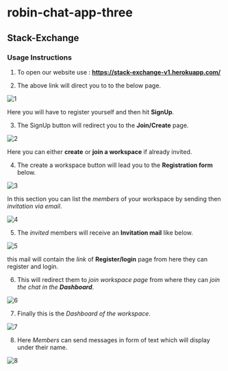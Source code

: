 # robin-chat-app-three

## Stack-Exchange

### Usage Instructions

1. To open our website use : **https://stack-exchange-v1.herokuapp.com/**

2. The above link will direct you to to the below page.


![1](https://user-images.githubusercontent.com/60189909/85953170-11001700-b98c-11ea-8a16-ee44d5c37b7b.jpg)


Here you will have to register yourself and then hit **SignUp**.


3. The SignUp button will redirect you to the **Join/Create** page.

![2](https://user-images.githubusercontent.com/60189909/85953302-11e57880-b98d-11ea-83f4-4201c14e7c0f.png)

   Here you can either **create** or **join a workspace** if already invited.

4. The create a workspace button will lead you to the **Registration form** below.

![3](https://user-images.githubusercontent.com/60189909/85953328-37728200-b98d-11ea-8303-f0f3ddd3a468.png)


   In this section you can list the *members* of your workspace by sending then *invitation via email*.


![4](https://user-images.githubusercontent.com/60189909/85953334-3e00f980-b98d-11ea-9ad3-ec0bd6dc39de.png)


5. The *invited* members will receive an **Invitation mail** like below.


![5](https://user-images.githubusercontent.com/60189909/85953338-422d1700-b98d-11ea-907d-31c1894bf6a8.png)


   this mail will contain the *link* of **Register/login** page from here they can register and login. 


6. This will redirect them to *join workspace page* from where they can _join the chat in the **Dashboard**_.


![6](https://user-images.githubusercontent.com/60189909/85953343-4822f800-b98d-11ea-9f7a-3ec0d8310e2f.png)


7. Finally this is the *Dashboard of the workspace*.


![7](https://user-images.githubusercontent.com/60189909/85953346-4ce7ac00-b98d-11ea-9a46-a31f1c578e35.png)

8. Here *Members* can send messages in form of text which will display under their name.


![8](https://user-images.githubusercontent.com/60189909/85953808-8f5eb800-b990-11ea-9f59-efb4cc969683.png)